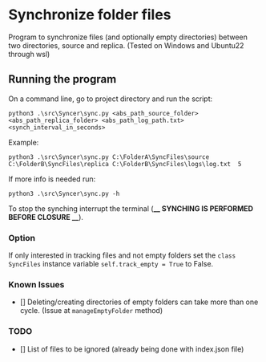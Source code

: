 # Synchronize folder files

Program to synchronize files (and optionally empty directories) between two directories, source and replica. (Tested on Windows and Ubuntu22 through wsl)

## Running the program

On a command line, go to project directory and run the script:
```
python3 .\src\Syncer\sync.py <abs_path_source_folder> <abs_path_replica_folder> <abs_path_log_path.txt> <synch_interval_in_seconds>
```

Example:
```
python3 .\src\Syncer\sync.py C:\FolderA\SyncFiles\source C:\FolderB\SyncFiles\replica C:\FolderB\SyncFiles\logs\log.txt  5
```

If more info is needed run:
```
python3 .\src\Syncer\sync.py -h
```

To stop the synching interrupt the terminal (**__ SYNCHING IS PERFORMED BEFORE CLOSURE  __**).

### Option

If only interested in tracking files and not empty folders set the `class SyncFiles` instance variable `self.track_empty = True` to False.
        

### Known Issues

- [] Deleting/creating directories of empty folders can take more than one cycle. (Issue at `manageEmptyFolder` method)

### TODO

- [] List of files to be ignored (already being done with index.json file) 